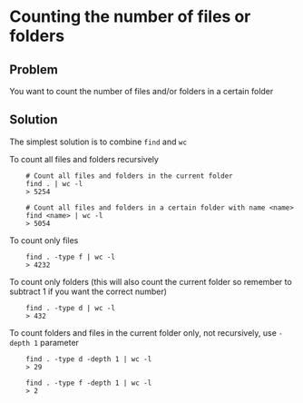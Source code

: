 # Counting the number of files or folders
## Problem
You want to count the number of files and/or folders in a certain folder

## Solution
The simplest solution is to combine `find` and `wc`

To count all files and folders recursively

```
    # Count all files and folders in the current folder
    find . | wc -l
    > 5254

    # Count all files and folders in a certain folder with name <name>
    find <name> | wc -l
    > 5054
```

To count only files

```
    find . -type f | wc -l
    > 4232
```

To count only folders (this will also count the current folder so remember to subtract 1 if you want the correct number)

```
    find . -type d | wc -l
    > 432
```

To count folders and files in the current folder only, not recursively, use `-depth 1` parameter

```
    find . -type d -depth 1 | wc -l
    > 29

    find . -type f -depth 1 | wc -l
    > 2
```
